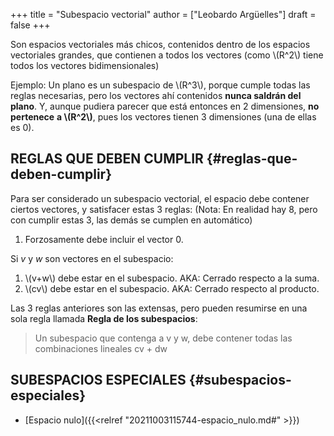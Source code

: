 +++
title = "Subespacio vectorial"
author = ["Leobardo Argüelles"]
draft = false
+++

Son espacios vectoriales más chicos, contenidos dentro de los espacios
vectoriales grandes, que contienen a todos los vectores (como \\(R^2\\) tiene
todos los vectores bidimensionales)

Ejemplo: Un plano es un subespacio de \\(R^3\\), porque cumple todas las reglas
necesarias, pero los vectores ahí contenidos **nunca saldrán del plano**.
Y, aunque pudiera parecer que está entonces en 2 dimensiones, **no pertenece**
**a \\(R^2\\)**, pues los vectores tienen 3 dimensiones (una de ellas es 0).


## REGLAS QUE DEBEN CUMPLIR {#reglas-que-deben-cumplir}

Para ser considerado un subespacio vectorial, el espacio debe contener
ciertos vectores, y satisfacer estas 3 reglas:
(Nota: En realidad hay 8, pero con cumplir estas 3, las demás se cumplen
en automático)

1.  Forzosamente debe incluir el vector 0.

Si _v_ y _w_ son vectores en el subespacio:

1.  \\(v+w\\) debe estar en el subespacio.
    AKA: Cerrado respecto a la suma.
2.  \\(cv\\) debe estar en el subespacio.
    AKA: Cerrado respecto al producto.

Las 3 reglas anteriores son las extensas, pero pueden resumirse en una
sola regla llamada **Regla de los subespacios**:

> Un subespacio que contenga a v y w, debe contener todas las combinaciones
> lineales cv + dw


## SUBESPACIOS ESPECIALES {#subespacios-especiales}

-   [Espacio nulo]({{<relref "20211003115744-espacio_nulo.md#" >}})
